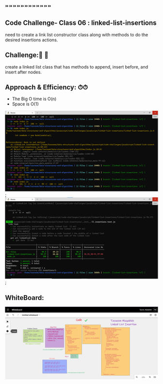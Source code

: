 ⏩⏩⏩⏩⏩⏩⏩⏩⏩⏩⏩⏩
## Code Challenge- Class 06 : linked-list-insertions

need to create a link list constructor class along with methods to do the desired insertions actions.


## Challenge:💪 💪
create a linked list class that has methods to append, insert before, and insert after nodes.


## Approach & Efficiency: ⏱⏱
- The Big O time is O(n)
- Space is O(1)<br>

![linked list insertions](../assest/testll.png);
![linked list insertions](../assest/testll2.png);

## WhiteBoard:
![whiteboard](../assest/ll-whiteboard.png)

